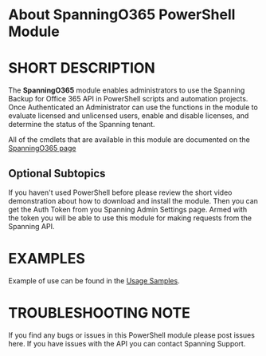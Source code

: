 ﻿# About SpanningO365 PowerShell Module

# SHORT DESCRIPTION
The **SpanningO365** module enables administrators to use the Spanning Backup for Office 365 API in PowerShell scripts and automation projects. Once Authenticated an Administrator can use the functions in the module to evaluate licensed and unlicensed users, enable and disable licenses, and determine the status of the Spanning tenant.

All of the cmdlets that are available in this module are documented on the [SpanningO365 page](SpanningO365.md)

## Optional Subtopics
If you haven't used PowerShell before please review the short video demonstration about how to download and install the module. Then you can get the Auth Token from you Spanning Admin Settings page. Armed with the token you will be able to use this module for making requests from the Spanning API.

# EXAMPLES
Example of use can be found in the [Usage Samples](../samples.md).

# TROUBLESHOOTING NOTE
If you find any bugs or issues in this PowerShell module please post issues here. If you have issues with the API you can contact Spanning Support.
